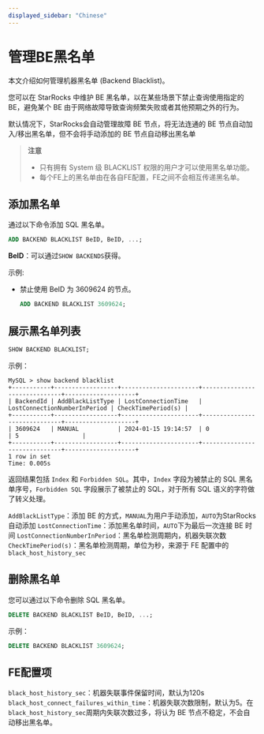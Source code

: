 ```yaml
---
displayed_sidebar: "Chinese"
---
```


# 管理BE黑名单

本文介绍如何管理机器黑名单 (Backend Blacklist)。

您可以在 StarRocks 中维护 BE 黑名单，以在某些场景下禁止查询使用指定的 BE，避免某个 BE 由于网络故障导致查询频繁失败或者其他预期之外的行为。

默认情况下，StarRocks会自动管理故障 BE 节点，将无法连通的 BE 节点自动加入/移出黑名单，但不会将手动添加的 BE 节点自动移出黑名单

> **注意**
>
> * 只有拥有 System 级 BLACKLIST 权限的用户才可以使用黑名单功能。
> * 每个FE上的黑名单由在各自FE配置，FE之间不会相互传递黑名单。

## 添加黑名单

通过以下命令添加 SQL 黑名单。

```sql
ADD BACKEND BLACKLIST BeID, BeID, ...;
```

**BeID**：可以通过`SHOW BACKENDS`获得。

示例:

* 禁止使用 BeID 为 3609624 的节点。

    ```sql
    ADD BACKEND BLACKLIST 3609624;
    ```


## 展示黑名单列表

```sql
SHOW BACKEND BLACKLIST;
```

示例：

```plain text
MySQL > show backend blacklist
+-----------+------------------+----------------------+------------------------------+--------------------+
| BackendId | AddBlackListType | LostConnectionTime   | LostConnectionNumberInPeriod | CheckTimePeriod(s) |
+-----------+------------------+----------------------+------------------------------+--------------------+
| 3609624   | MANUAL           | 2024-01-15 19:14:57  | 0                            | 5                  |
+-----------+------------------+----------------------+------------------------------+--------------------+
1 row in set
Time: 0.005s
```

返回结果包括 `Index` 和 `Forbidden SQL`。其中，`Index` 字段为被禁止的 SQL 黑名单序号，`Forbidden SQL` 字段展示了被禁止的 SQL，对于所有 SQL 语义的字符做了转义处理。

`AddBlackListType`：添加 BE 的方式，`MANUAL`为用户手动添加，`AUTO`为StarRocks自动添加
`LostConnectionTime`：添加黑名单时间，`AUTO`下为最后一次连接 BE 时间
`LostConnectionNumberInPeriod`：黑名单检测周期内，机器失联次数
`CheckTimePeriod(s)`：黑名单检测周期，单位为秒，来源于 FE 配置中的`black_host_history_sec`


## 删除黑名单

您可以通过以下命令删除 SQL 黑名单。

```sql
DELETE BACKEND BLACKLIST BeID, BeID, ...;
```


示例：

```sql
DELETE BACKEND BLACKLIST 3609624;
```

## FE配置项
`black_host_history_sec`：机器失联事件保留时间，默认为120s
`black_host_connect_failures_within_time`：机器失联次数限制，默认为5。在`black_host_history_sec`周期内失联次数过多，将认为 BE 节点不稳定，不会自动移出黑名单。
